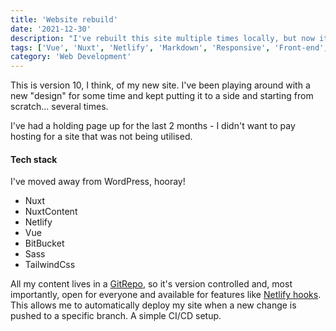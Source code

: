 ```yaml
---
title: 'Website rebuild'
date: '2021-12-30'
description: "I've rebuilt this site multiple times locally, but now it's in production. Here's what I've changed"
tags: ['Vue', 'Nuxt', 'Netlify', 'Markdown', 'Responsive', 'Front-end', 'CSS', 'HTML', 'JS']
category: 'Web Development'
---
```


This is version 10, I think, of my new site. I've been playing around with a new "design" for some time and kept
putting it to a side and starting from scratch... several times.

I've had a holding page up for the last 2 months - I didn't want to pay hosting for a site that was not being
utilised.

#### Tech stack
I've moved away from WordPress, hooray!

- Nuxt
- NuxtContent
- Netlify
- Vue
- BitBucket
- Sass
- TailwindCss

All my content lives in a [GitRepo](https://docs.netlify.com/configure-builds/build-hooks/), so it's version controlled and, most importantly, open for everyone and available for features like [Netlify hooks](https://docs.netlify.com/configure-builds/build-hooks/). This allows me to automatically deploy my site when a new change is pushed to a specific branch. A simple CI/CD setup.
